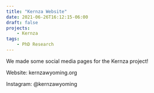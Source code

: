 ```yaml
---
title: "Kernza Website"
date: 2021-06-26T16:12:15-06:00
draft: false
projects:
    - Kernza
tags:
    - PhD Research
---
```


We made some social media pages for the Kernza project!

Website: kernzawyoming.org

Instagram: @kernzawyoming